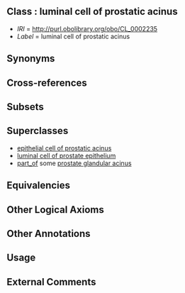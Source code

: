
## Class : luminal cell of prostatic acinus

 * *IRI* = http://purl.obolibrary.org/obo/CL_0002235
 * *Label* = luminal cell of prostatic acinus

## Synonyms


## Cross-references


## Subsets


## Superclasses

 * [epithelial cell of prostatic acinus](../../CL/33/CL_0002233.md)
 * [luminal cell of prostate epithelium](../../CL/40/CL_0002340.md)
 * [part_of](../../BFO/50/BFO_0000050.md) some [prostate glandular acinus](../../UBERON/79/UBERON_0004179.md)

## Equivalencies


## Other Logical Axioms


## Other Annotations


## Usage


## External Comments

